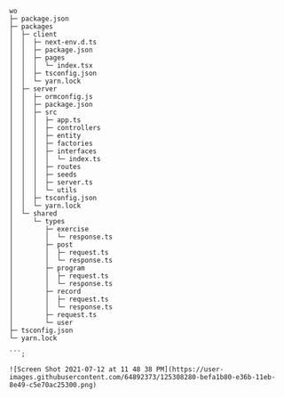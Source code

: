 ```
wo
├─ package.json
├─ packages
│  ├─ client
│  │  ├─ next-env.d.ts
│  │  ├─ package.json
│  │  ├─ pages
│  │  │  └─ index.tsx
│  │  ├─ tsconfig.json
│  │  └─ yarn.lock
│  ├─ server
│  │  ├─ ormconfig.js
│  │  ├─ package.json
│  │  ├─ src
│  │  │  ├─ app.ts
│  │  │  ├─ controllers
│  │  │  ├─ entity
│  │  │  ├─ factories
│  │  │  ├─ interfaces
│  │  │  │  └─ index.ts
│  │  │  ├─ routes
│  │  │  ├─ seeds
│  │  │  ├─ server.ts
│  │  │  └─ utils
│  │  ├─ tsconfig.json
│  │  └─ yarn.lock
│  └─ shared
│     └─ types
│        ├─ exercise
│        │  └─ response.ts
│        ├─ post
│        │  ├─ request.ts
│        │  └─ response.ts
│        ├─ program
│        │  ├─ request.ts
│        │  └─ response.ts
│        ├─ record
│        │  ├─ request.ts
│        │  └─ response.ts
│        ├─ request.ts
│        └─ user
├─ tsconfig.json
└─ yarn.lock

```;

![Screen Shot 2021-07-12 at 11 48 38 PM](https://user-images.githubusercontent.com/64892373/125308280-befa1b80-e36b-11eb-8e49-c5e70ac25300.png)
